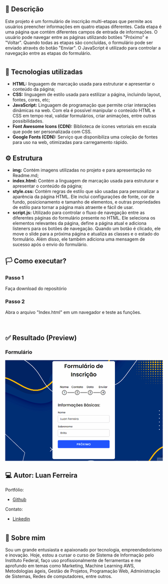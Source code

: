 ## 🧾 Descrição

Este projeto é um formulário de inscrição multi-etapas que permite aos usuários preencher informações em quatro etapas diferentes. Cada etapa é uma página que contém diferentes campos de entrada de informações. O usuário pode navegar entre as páginas utilizando botões "Próximo" e "Voltar". Quando todas as etapas são concluídas, o formulário pode ser enviado através do botão "Enviar". O JavaScript é utilizado para controlar a navegação entre as etapas do formulário.

<h1>

## 🔌 Tecnologias utilizadas

- **HTML:** linguagem de marcação usada para estruturar e apresentar o conteúdo da página;
- **CSS:** linguagem de estilo usada para estilizar a página, incluindo layout, fontes, cores, etc;
- **JavaScript:** Linguagem de programação que permite criar interações dinâmicas na web. Com ela é possível manipular o conteúdo HTML e CSS em tempo real, validar formulários, criar animações, entre outras possibilidades.
- **Font Awesome Icons (CDN):** Biblioteca de ícones vetoriais em escala que pode ser personalizada com CSS.
- **Google Fonts (CDN):** Serviço que disponibiliza uma coleção de fontes para uso na web, otimizadas para carregamento rápido.

## ⚙️ Estrutura

- **img:** Contém imagens utilizadas no projeto e para apresentação no Readme.md;
- **index.html:** Contém a linguagem de marcação usada para estruturar e apresentar o conteúdo da página;
- **style.css:** Contém regras de estilo que são usadas para personalizar a aparência da página HTML. Ele inclui configurações de fonte, cor de fundo, posicionamento e tamanho de elementos, e outras propriedades de estilo para tornar a página mais atraente e fácil de usar.
- **script.js:** Utilizado para controlar o fluxo de navegação entre as diferentes páginas do formulário presente no HTML. Ele seleciona os elementos relevantes da página, define a página atual e adiciona listeners para os botões de navegação. Quando um botão é clicado, ele move o slide para a próxima página e atualiza as classes e o estado do formulário. Além disso, ele também adiciona uma mensagem de sucesso após o envio do formulário.

## 🏳️ Como executar?

### **Passo 1**
Faça download do repositório

### **Passo 2**
Abra o arquivo "Index.html" em um navegador e teste as funções.

<br>

## ✅ Resultado (Preview)

### **Formulário**
<img src="img/forms.gif">

<br>

## 💻 Autor: Luan Ferreira

Portfólio:
- [Github](https://github.com/fluanbrito)

Contato:
- [Linkedin](https://www.linkedin.com/in/luanferreirab/)

<h1>

## 🚀 Sobre mim
Sou um grande entusiasta e apaixonado por tecnologia, empreendedorismo e inovação. Hoje, estou a cursar o curso de Sistema de Informação pelo Instituto Federal, faço uso profissionalmente de ferramentas e me aprofundo em temas como Marketing, Machine Learning AWS, Metodologias ágeis, Gestão de Projetos, Programação Web, Administração de Sistemas, Redes de computadores, entre outros.
